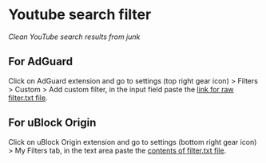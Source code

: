 # Youtube search filter
_Clean YouTube search results from junk_

## For AdGuard
Click on AdGuard extension and go to settings (top right gear icon) > Filters > Custom > Add custom filter, in the input field paste the [link for raw filter.txt file](https://raw.githubusercontent.com/DaniloIvk/filter/main/filter.txt).

## For uBlock Origin
Click on uBlock Origin extension and go to settings (bottom right gear icon) > My Filters tab, in the text area paste the [contents of filter.txt file](https://raw.githubusercontent.com/DaniloIvk/filter/main/filter.txt).
